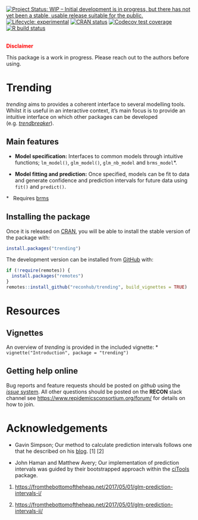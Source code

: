 
<!-- README.md is generated from README.Rmd. Please edit that file -->

<!-- badges: start -->

[![Project Status: WIP – Initial development is in progress, but there
has not yet been a stable, usable release suitable for the
public.](https://www.repostatus.org/badges/latest/wip.svg)](https://www.repostatus.org/#wip)
[![Lifecycle:
experimental](https://img.shields.io/badge/lifecycle-experimental-orange.svg)](https://www.tidyverse.org/lifecycle/#experimental)
[![CRAN
status](https://www.r-pkg.org/badges/version/trending)](https://CRAN.R-project.org/package=trending)
[![Codecov test
coverage](https://codecov.io/gh/reconhub/trending/branch/master/graph/badge.svg)](https://codecov.io/gh/reconhub/trending?branch=master)
[![R build
status](https://github.com/reconhub/trending/workflows/R-CMD-check/badge.svg)](https://github.com/reconhub/trending/actions)
<!-- badges: end -->

<br> **<span style="color: red;">Disclaimer</span>**

This package is a work in progress. Please reach out to the authors
before using.

# Trending

*trending* aims to provides a coherent interface to several modelling
tools. Whilst it is useful in an interactive context, it’s main focus is
to provide an intuitive interface on which other packages can be
developed
(e.g. [*trendbreaker*](https://github.com/reconhub/trendbreaker)).

## Main features

  - **Model specification:** Interfaces to common models through
    intuitive functions; `lm_model()`, `glm_model()`, `glm_nb_model` and
    `brms_model`\*.

  - **Model fitting and prediction:** Once specified, models can be fit
    to data and generate confidence and prediction intervals for future
    data using `fit()` and `predict()`.

\*   Requires [brms](https://CRAN.R-project.org/package=brms)

## Installing the package

Once it is released on [CRAN](https://CRAN.R-project.org), you will be
able to install the stable version of the package with:

``` r
install.packages("trending")
```

The development version can be installed from
[GitHub](https://github.com/) with:

``` r
if (!require(remotes)) {
  install.packages("remotes")
}
remotes::install_github("reconhub/trending", build_vignettes = TRUE)
```

# Resources

## Vignettes

An overview of *trending* is provided in the included vignette: \*
`vignette("Introduction", package = "trending")`

## Getting help online

Bug reports and feature requests should be posted on *github* using the
[*issue* system](https://github.com/reconhub/trending/issues). All other
questions should be posted on the **RECON** slack channel see
<https://www.repidemicsconsortium.org/forum/> for details on how to
join.

# Acknowledgements

  - Gavin Simpson; Our method to calculate prediction intervals follows
    one that he described on his
    [blog](https://fromthebottomoftheheap.net). \[1\] \[2\]

  - John Haman and Matthew Avery; Our implementation of prediction
    intervals was guided by their bootstrapped approach within the
    [ciTools](https://cran.r-project.org/web/packages/ciTools/index.html)
    package.

<!-- end list -->

1.  <https://fromthebottomoftheheap.net/2017/05/01/glm-prediction-intervals-i/>

2.  <https://fromthebottomoftheheap.net/2017/05/01/glm-prediction-intervals-ii/>
